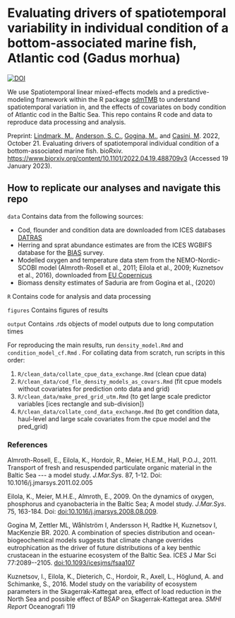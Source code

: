 # Evaluating drivers of spatiotemporal variability in individual condition of a bottom-associated marine fish, Atlantic cod (Gadus morhua)

#### 

[![DOI](https://zenodo.org/badge/295981963.svg)](https://zenodo.org/badge/latestdoi/295981963)

We use Spatiotemporal linear mixed-effects models and a predictive-modeling framework within the R package [sdmTMB](https://github.com/pbs-assess/sdmTMB) to understand spatiotemporal variation in, and the effects of covariates on body condition of Atlantic cod in the Baltic Sea. This repo contains R code and data to reproduce data processing and analysis.

Preprint: [Lindmark, M.](https://maxlindmark.github.io/), [Anderson, S. C.](https://seananderson.ca/), [Gogina, M.](https://www.io-warnemuende.de/mayya-gogina.html), and [Casini, M](https://www.slu.se/cv/michele-casini/). 2022, October 21. Evaluating drivers of spatiotemporal individual condition of a bottom-associated marine fish. bioRxiv. <https://www.biorxiv.org/content/10.1101/2022.04.19.488709v3> (Accessed 19 January 2023).

## How to replicate our analyses and navigate this repo

`data` Contains data from the following sources:

-   Cod, flounder and condition data are downloaded from ICES databases [DATRAS](https://datras.ices.dk/Data_products/Download/Download_Data_public.aspx)
-   Herring and sprat abundance estimates are from the ICES WGBIFS database for the [BIAS](https://community.ices.dk/ExpertGroups/wgbifs/2018%20Meeting%20docs/06.%20Data/01_BIAS%20Database/) survey.
-   Modelled oxygen and temperature data stem from the NEMO-Nordic-SCOBI model (Almroth-Rosell et al., 2011; Eilola et al., 2009; Kuznetsov et al., 2016), downloaded from [EU Copernicus](https://resources.marine.copernicus.eu/?option=com_csw&task=results)
-   Biomass density estimates of Saduria are from Gogina et al., (2020)

`R` Contains code for analysis and data processing

`figures` Contains figures of results

`output` Contains .rds objects of model outputs due to long computation times

For reproducing the main results, run `density_model.Rmd` and `condition_model_cf.Rmd` . For collating data from scratch, run scripts in this order:

1.  `R/clean_data/collate_cpue_data_exchange.Rmd` (clean cpue data)
2.  `R/clean_data/cod_fle_density_models_as_covars.Rmd` (fit cpue models without covariates for prediction onto data and grid)
3.  `R/clean_data/make_pred_grid_utm.Rmd` (to get large scale predictor variables [ices rectangle and sub-division])
4.  `R/clean_data/collate_cond_data_exchange.Rmd` (to get condition data, haul-level and large scale covariates from the cpue model and the pred_grid)

### References

Almroth-Rosell, E., Eilola, K., Hordoir, R., Meier, H.E.M., Hall, P.O.J., 2011. Transport of fresh and resuspended particulate organic material in the Baltic Sea --- a model study. *J.Mar.Sys*. 87, 1-12. Doi: 10.1016/j.jmarsys.2011.02.005

Eilola, K., Meier, M.H.E., Almroth, E., 2009. On the dynamics of oxygen, phosphorus and cyanobacteria in the Baltic Sea; A model study. *J.Mar.Sys*. 75, 163-184. Doi: <doi:10.1016/j.jmarsys.2008.08.009>.

Gogina M, Zettler ML, Wåhlström I, Andersson H, Radtke H, Kuznetsov I, MacKenzie BR. 2020. A combination of species distribution and ocean-biogeochemical models suggests that climate change overrides eutrophication as the driver of future distributions of a key benthic crustacean in the estuarine ecosystem of the Baltic Sea. ICES J Mar Sci 77:2089--2105. <doi:10.1093/icesjms/fsaa107>

Kuznetsov, I., Eilola, K., Dieterich, C., Hordoir, R., Axell, L., Höglund, A. and Schimanke, S., 2016. Model study on the variability of ecosystem parameters in the Skagerrak-Kattegat area, effect of load reduction in the North Sea and possible effect of BSAP on Skagerrak-Kattegat area. *SMHI Report* Oceanografi 119

